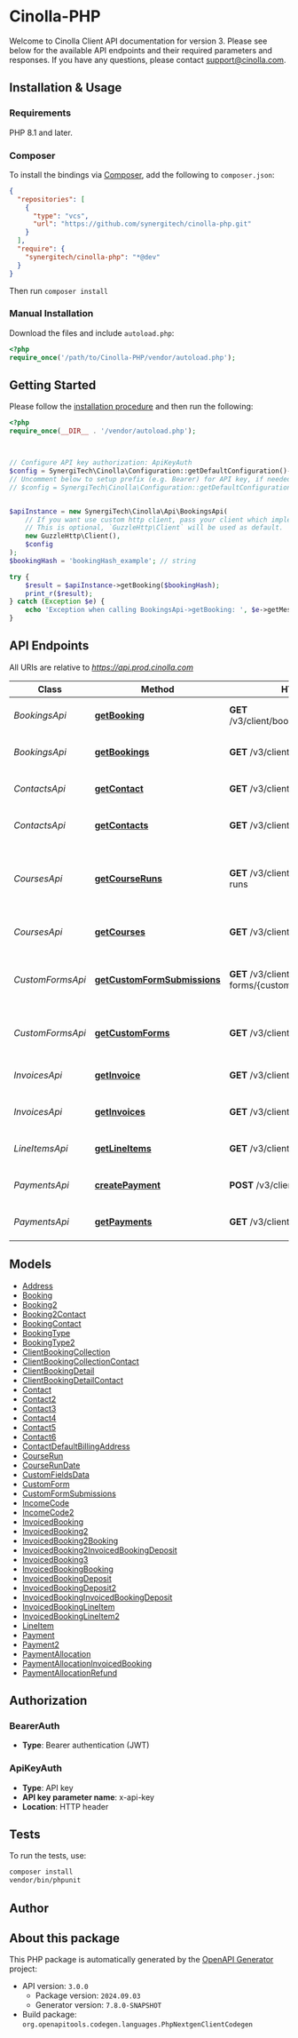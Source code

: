 # Cinolla-PHP

Welcome to Cinolla Client API documentation for version 3. Please see below for the available API endpoints and their required parameters and responses.
If you have any questions, please contact [support@cinolla.com](mailto:support@cinolla.com).


## Installation & Usage

### Requirements

PHP 8.1 and later.

### Composer

To install the bindings via [Composer](https://getcomposer.org/), add the following to `composer.json`:

```json
{
  "repositories": [
    {
      "type": "vcs",
      "url": "https://github.com/synergitech/cinolla-php.git"
    }
  ],
  "require": {
    "synergitech/cinolla-php": "*@dev"
  }
}
```

Then run `composer install`

### Manual Installation

Download the files and include `autoload.php`:

```php
<?php
require_once('/path/to/Cinolla-PHP/vendor/autoload.php');
```

## Getting Started

Please follow the [installation procedure](#installation--usage) and then run the following:

```php
<?php
require_once(__DIR__ . '/vendor/autoload.php');



// Configure API key authorization: ApiKeyAuth
$config = SynergiTech\Cinolla\Configuration::getDefaultConfiguration()->setApiKey('x-api-key', 'YOUR_API_KEY');
// Uncomment below to setup prefix (e.g. Bearer) for API key, if needed
// $config = SynergiTech\Cinolla\Configuration::getDefaultConfiguration()->setApiKeyPrefix('x-api-key', 'Bearer');


$apiInstance = new SynergiTech\Cinolla\Api\BookingsApi(
    // If you want use custom http client, pass your client which implements `GuzzleHttp\ClientInterface`.
    // This is optional, `GuzzleHttp\Client` will be used as default.
    new GuzzleHttp\Client(),
    $config
);
$bookingHash = 'bookingHash_example'; // string

try {
    $result = $apiInstance->getBooking($bookingHash);
    print_r($result);
} catch (Exception $e) {
    echo 'Exception when calling BookingsApi->getBooking: ', $e->getMessage(), PHP_EOL;
}

```

## API Endpoints

All URIs are relative to *https://api.prod.cinolla.com*

Class | Method | HTTP request | Description
------------ | ------------- | ------------- | -------------
*BookingsApi* | [**getBooking**](docs/Api/BookingsApi.md#getbooking) | **GET** /v3/client/bookings/{bookingHash} | Get detail for a single Booking
*BookingsApi* | [**getBookings**](docs/Api/BookingsApi.md#getbookings) | **GET** /v3/client/bookings | Get a collection of Bookings
*ContactsApi* | [**getContact**](docs/Api/ContactsApi.md#getcontact) | **GET** /v3/client/contacts/{contactHash} | Get detail for a single Contact
*ContactsApi* | [**getContacts**](docs/Api/ContactsApi.md#getcontacts) | **GET** /v3/client/contacts | Returns a collection of Contacts
*CoursesApi* | [**getCourseRuns**](docs/Api/CoursesApi.md#getcourseruns) | **GET** /v3/client/courses/{id}/course-runs | Returns a collection of Course Runs for a given course
*CoursesApi* | [**getCourses**](docs/Api/CoursesApi.md#getcourses) | **GET** /v3/client/courses | Returns a collection of Courses
*CustomFormsApi* | [**getCustomFormSubmissions**](docs/Api/CustomFormsApi.md#getcustomformsubmissions) | **GET** /v3/client/custom-forms/{customFormHash}/submissions | Get a collection of Custom Form Submissions
*CustomFormsApi* | [**getCustomForms**](docs/Api/CustomFormsApi.md#getcustomforms) | **GET** /v3/client/custom-forms | Get a collection of Custom Forms
*InvoicesApi* | [**getInvoice**](docs/Api/InvoicesApi.md#getinvoice) | **GET** /v3/client/invoices/{id} | Get detail for a single Invoice
*InvoicesApi* | [**getInvoices**](docs/Api/InvoicesApi.md#getinvoices) | **GET** /v3/client/invoices | Get a collection of Invoices
*LineItemsApi* | [**getLineItems**](docs/Api/LineItemsApi.md#getlineitems) | **GET** /v3/client/lineitems | Returns a collection of Line Items.
*PaymentsApi* | [**createPayment**](docs/Api/PaymentsApi.md#createpayment) | **POST** /v3/client/payments | Create a new Payment.
*PaymentsApi* | [**getPayments**](docs/Api/PaymentsApi.md#getpayments) | **GET** /v3/client/payments | Fetch a collection of Payments.

## Models

- [Address](docs/Model/Address.md)
- [Booking](docs/Model/Booking.md)
- [Booking2](docs/Model/Booking2.md)
- [Booking2Contact](docs/Model/Booking2Contact.md)
- [BookingContact](docs/Model/BookingContact.md)
- [BookingType](docs/Model/BookingType.md)
- [BookingType2](docs/Model/BookingType2.md)
- [ClientBookingCollection](docs/Model/ClientBookingCollection.md)
- [ClientBookingCollectionContact](docs/Model/ClientBookingCollectionContact.md)
- [ClientBookingDetail](docs/Model/ClientBookingDetail.md)
- [ClientBookingDetailContact](docs/Model/ClientBookingDetailContact.md)
- [Contact](docs/Model/Contact.md)
- [Contact2](docs/Model/Contact2.md)
- [Contact3](docs/Model/Contact3.md)
- [Contact4](docs/Model/Contact4.md)
- [Contact5](docs/Model/Contact5.md)
- [Contact6](docs/Model/Contact6.md)
- [ContactDefaultBillingAddress](docs/Model/ContactDefaultBillingAddress.md)
- [CourseRun](docs/Model/CourseRun.md)
- [CourseRunDate](docs/Model/CourseRunDate.md)
- [CustomFieldsData](docs/Model/CustomFieldsData.md)
- [CustomForm](docs/Model/CustomForm.md)
- [CustomFormSubmissions](docs/Model/CustomFormSubmissions.md)
- [IncomeCode](docs/Model/IncomeCode.md)
- [IncomeCode2](docs/Model/IncomeCode2.md)
- [InvoicedBooking](docs/Model/InvoicedBooking.md)
- [InvoicedBooking2](docs/Model/InvoicedBooking2.md)
- [InvoicedBooking2Booking](docs/Model/InvoicedBooking2Booking.md)
- [InvoicedBooking2InvoicedBookingDeposit](docs/Model/InvoicedBooking2InvoicedBookingDeposit.md)
- [InvoicedBooking3](docs/Model/InvoicedBooking3.md)
- [InvoicedBookingBooking](docs/Model/InvoicedBookingBooking.md)
- [InvoicedBookingDeposit](docs/Model/InvoicedBookingDeposit.md)
- [InvoicedBookingDeposit2](docs/Model/InvoicedBookingDeposit2.md)
- [InvoicedBookingInvoicedBookingDeposit](docs/Model/InvoicedBookingInvoicedBookingDeposit.md)
- [InvoicedBookingLineItem](docs/Model/InvoicedBookingLineItem.md)
- [InvoicedBookingLineItem2](docs/Model/InvoicedBookingLineItem2.md)
- [LineItem](docs/Model/LineItem.md)
- [Payment](docs/Model/Payment.md)
- [Payment2](docs/Model/Payment2.md)
- [PaymentAllocation](docs/Model/PaymentAllocation.md)
- [PaymentAllocationInvoicedBooking](docs/Model/PaymentAllocationInvoicedBooking.md)
- [PaymentAllocationRefund](docs/Model/PaymentAllocationRefund.md)

## Authorization

### BearerAuth

- **Type**: Bearer authentication (JWT)


### ApiKeyAuth

- **Type**: API key
- **API key parameter name**: x-api-key
- **Location**: HTTP header


## Tests

To run the tests, use:

```bash
composer install
vendor/bin/phpunit
```

## Author



## About this package

This PHP package is automatically generated by the [OpenAPI Generator](https://openapi-generator.tech) project:

- API version: `3.0.0`
    - Package version: `2024.09.03`
    - Generator version: `7.8.0-SNAPSHOT`
- Build package: `org.openapitools.codegen.languages.PhpNextgenClientCodegen`
